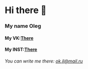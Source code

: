 # Hi there 👋
### My name Oleg
#### My VK:[There](https://vk.com/szopbeats37)
#### My INST:[There](https://www.instagram.com/szop_beats)

###### You can write me there: ok.jl@mail.ru
